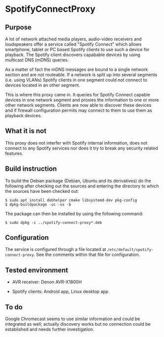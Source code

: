 # SpotifyConnectProxy

## Purpose

A lot of network attached media players, audio-video receivers and loudspeakers offer a service called
"Spotify Connect" which allows smartphone, tablet or PC based Spotify clients to use such a device for
playback. The Spotify client discovers capabable devices by using multicast DNS (mDNS) queries.

As a matter of fact the mDNS messages are bound to a single network section and are not routeable. If a network
is split up into several segments (i.e. using VLANs) Spotify clients in one segment could not connect to
devices located in an other segment.

This is where this proxy came in. It queries for Spotify Connect capable devices in one network segment and
proxies the information to one or more other network segments. Clients are now able to discover these devices
and if firewall configuration permits may connect to them to use them as playback devices.

## What it is not

This proxy does not interfer with Spotify internal information, does not connect to any Spotify services nor
does it try to break any security related features.

## Build instruction

To build the Debian package (Debian, Ubuntu and its derivatives) do the following after checking out the sources
and entering the directory to which the sources have been checked out:

```
$ sudo apt install debhelper cmake libsystemd-dev pkg-config
$ dpkg-buildpackage -uc -us -b
```

The package can then be installed by using the following command:

```
$ sudo dpkg -i ../spotify-connect-proxy*.deb
```

## Configuration

The service is configured through a file located at `/etc/default/spotify-connect-proxy`. See the
comments within that file for configuration.

## Tested environment

- AVR receiver: Denon AVR-X1800H

- Spotify clients: Android app, Linux desktop app

## To do

Google Chromecast seems to use similar information and could be integrated as well; actually discovery works but
no connection could be established and needs further investigation.
